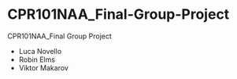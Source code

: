# CPR101NAA_Final-Group-Project
CPR101NAA_Final Group Project
  - Luca Novello
  - Robin Elms
  - Viktor Makarov
